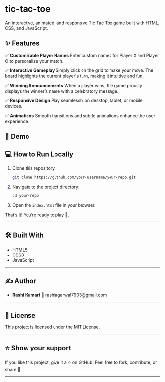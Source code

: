 # tic-tac-toe

An interactive, animated, and responsive Tic Tac Toe game built with HTML, CSS, and JavaScript.

## ✨ Features

✅ **Customizable Player Names**
Enter custom names for Player X and Player O to personalize your match.

✅ **Interactive Gameplay**
Simply click on the grid to make your move. The board highlights the current player's turn, making it intuitive and fun.

✅ **Winning Announcements**
When a player wins, the game proudly displays the winner’s name with a celebratory message.

✅ **Responsive Design**
Play seamlessly on desktop, tablet, or mobile devices.

✅ **Animations**
Smooth transitions and subtle animations enhance the user experience.

## 🚀 Demo


## 💻 How to Run Locally

1. Clone this repository:

   ```bash
   git clone https://github.com/your-username/your-repo.git
   ```

2. Navigate to the project directory:

   ```bash
   cd your-repo
   ```

3. Open the `index.html` file in your browser.

That’s it! You’re ready to play 🎉.

---

## 🛠️ Built With

* HTML5
* CSS3
* JavaScript

---

## ✍️ Author

* **Rashi Kumari**
  📧 [rashiagarwal7903@gmail.com](mailto:rashiagarwal7903@gmail.com)

---

## 📜 License

This project is licensed under the MIT License.

---

## ⭐️ Show your support

If you like this project, give it a ⭐️ on GitHub!
Feel free to fork, contribute, or share 🚀.

---

